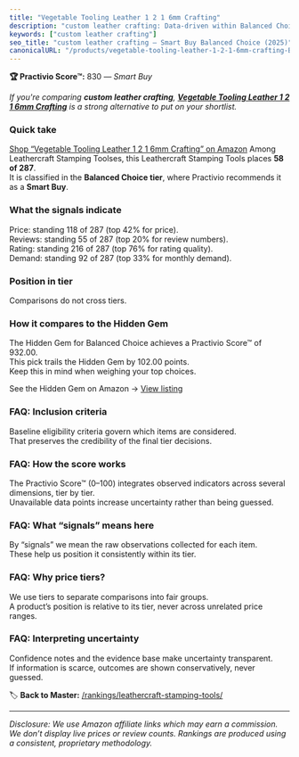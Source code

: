 ```yaml
---
title: "Vegetable Tooling Leather 1 2 1 6mm Crafting"
description: "custom leather crafting: Data-driven within Balanced Choice ranking using the Practivio Score™. Positioned by quality, value, demand, findability, momentum."
keywords: ["custom leather crafting"]
seo_title: "custom leather crafting — Smart Buy Balanced Choice (2025)"
canonicalURL: "/products/vegetable-tooling-leather-1-2-1-6mm-crafting-B0BK9TWQ6L/"
---
```


**🏆 Practivio Score™:** 830 — _Smart Buy_


*If you're comparing **custom leather crafting**, **[Vegetable Tooling Leather 1 2 1 6mm Crafting](https://www.amazon.com/dp/B0BK9TWQ6L?tag=practivio-20)** is a strong alternative to put on your shortlist.*
### Quick take
[Shop “Vegetable Tooling Leather 1 2 1 6mm Crafting” on Amazon](https://www.amazon.com/dp/B0BK9TWQ6L?tag=practivio-20)
Among Leathercraft Stamping Toolses, this Leathercraft Stamping Tools places **58 of 287**.  
It is classified in the **Balanced Choice tier**, where Practivio recommends it as a **Smart Buy**.

### What the signals indicate
Price: standing 118 of 287 (top 42% for price).  
Reviews: standing 55 of 287 (top 20% for review numbers).  
Rating: standing 216 of 287 (top 76% for rating quality).  
Demand: standing 92 of 287 (top 33% for monthly demand).

### Position in tier
Comparisons do not cross tiers.

### How it compares to the Hidden Gem
The Hidden Gem for Balanced Choice achieves a Practivio Score™ of 932.00.  
This pick trails the Hidden Gem by 102.00 points.  
Keep this in mind when weighing your top choices.  

See the Hidden Gem on Amazon → [View listing](https://www.amazon.com/dp/B09VBWYHQY?tag=practivio-20)

### FAQ: Inclusion criteria
Baseline eligibility criteria govern which items are considered.  
That preserves the credibility of the final tier decisions.

### FAQ: How the score works
The Practivio Score™ (0–100) integrates observed indicators across several dimensions, tier by tier.  
Unavailable data points increase uncertainty rather than being guessed.

### FAQ: What “signals” means here
By “signals” we mean the raw observations collected for each item.  
These help us position it consistently within its tier.

### FAQ: Why price tiers?
We use tiers to separate comparisons into fair groups.  
A product’s position is relative to its tier, never across unrelated price ranges.

### FAQ: Interpreting uncertainty
Confidence notes and the evidence base make uncertainty transparent.  
If information is scarce, outcomes are shown conservatively, never guessed.


🏷️ **Back to Master:** [/rankings/leathercraft-stamping-tools/](/rankings/leathercraft-stamping-tools/)

---
_Disclosure: We use Amazon affiliate links which may earn a commission. We don’t display live prices or review counts. Rankings are produced using a consistent, proprietary methodology._
